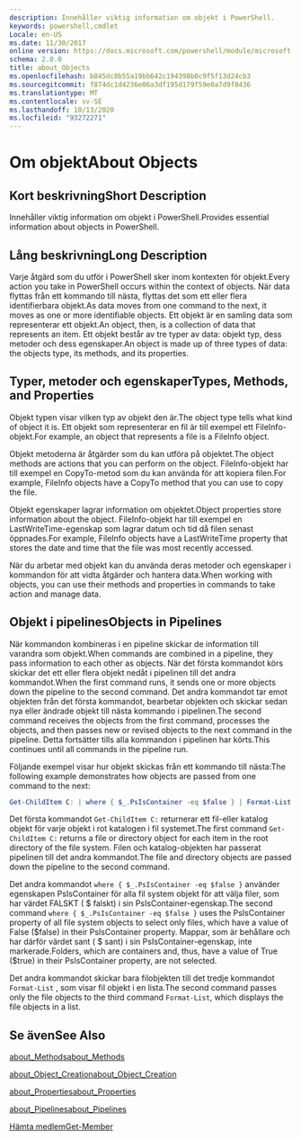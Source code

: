 ```yaml
---
description: Innehåller viktig information om objekt i PowerShell.
keywords: powershell,cmdlet
Locale: en-US
ms.date: 11/30/2017
online version: https://docs.microsoft.com/powershell/module/microsoft.powershell.core/about/about_objects?view=powershell-7&WT.mc_id=ps-gethelp
schema: 2.0.0
title: about_Objects
ms.openlocfilehash: b845dc8b55a19bb642c194398b0c9f5f13d24cb3
ms.sourcegitcommit: f874dc1d4236e06a3df195d179f59e0a7d9f8436
ms.translationtype: MT
ms.contentlocale: sv-SE
ms.lasthandoff: 10/13/2020
ms.locfileid: "93272271"
---
```

# <a name="about-objects"></a><span data-ttu-id="e8895-104">Om objekt</span><span class="sxs-lookup"><span data-stu-id="e8895-104">About Objects</span></span>

## <a name="short-description"></a><span data-ttu-id="e8895-105">Kort beskrivning</span><span class="sxs-lookup"><span data-stu-id="e8895-105">Short Description</span></span>
<span data-ttu-id="e8895-106">Innehåller viktig information om objekt i PowerShell.</span><span class="sxs-lookup"><span data-stu-id="e8895-106">Provides essential information about objects in PowerShell.</span></span>

## <a name="long-description"></a><span data-ttu-id="e8895-107">Lång beskrivning</span><span class="sxs-lookup"><span data-stu-id="e8895-107">Long Description</span></span>

<span data-ttu-id="e8895-108">Varje åtgärd som du utför i PowerShell sker inom kontexten för objekt.</span><span class="sxs-lookup"><span data-stu-id="e8895-108">Every action you take in PowerShell occurs within the context of objects.</span></span> <span data-ttu-id="e8895-109">När data flyttas från ett kommando till nästa, flyttas det som ett eller flera identifierbara objekt.</span><span class="sxs-lookup"><span data-stu-id="e8895-109">As data moves from one command to the next, it moves as one or more identifiable objects.</span></span> <span data-ttu-id="e8895-110">Ett objekt är en samling data som representerar ett objekt.</span><span class="sxs-lookup"><span data-stu-id="e8895-110">An object, then, is a collection of data that represents an item.</span></span> <span data-ttu-id="e8895-111">Ett objekt består av tre typer av data: objekt typ, dess metoder och dess egenskaper.</span><span class="sxs-lookup"><span data-stu-id="e8895-111">An object is made up of three types of data: the objects type, its methods, and its properties.</span></span>

## <a name="types-methods-and-properties"></a><span data-ttu-id="e8895-112">Typer, metoder och egenskaper</span><span class="sxs-lookup"><span data-stu-id="e8895-112">Types, Methods, and Properties</span></span>

<span data-ttu-id="e8895-113">Objekt typen visar vilken typ av objekt den är.</span><span class="sxs-lookup"><span data-stu-id="e8895-113">The object type tells what kind of object it is.</span></span> <span data-ttu-id="e8895-114">Ett objekt som representerar en fil är till exempel ett FileInfo-objekt.</span><span class="sxs-lookup"><span data-stu-id="e8895-114">For example, an object that represents a file is a FileInfo object.</span></span>

<span data-ttu-id="e8895-115">Objekt metoderna är åtgärder som du kan utföra på objektet.</span><span class="sxs-lookup"><span data-stu-id="e8895-115">The object methods are actions that you can perform on the object.</span></span>
<span data-ttu-id="e8895-116">FileInfo-objekt har till exempel en CopyTo-metod som du kan använda för att kopiera filen.</span><span class="sxs-lookup"><span data-stu-id="e8895-116">For example, FileInfo objects have a CopyTo method that you can use to copy the file.</span></span>

<span data-ttu-id="e8895-117">Objekt egenskaper lagrar information om objektet.</span><span class="sxs-lookup"><span data-stu-id="e8895-117">Object properties store information about the object.</span></span> <span data-ttu-id="e8895-118">FileInfo-objekt har till exempel en LastWriteTime-egenskap som lagrar datum och tid då filen senast öppnades.</span><span class="sxs-lookup"><span data-stu-id="e8895-118">For example, FileInfo objects have a LastWriteTime property that stores the date and time that the file was most recently accessed.</span></span>

<span data-ttu-id="e8895-119">När du arbetar med objekt kan du använda deras metoder och egenskaper i kommandon för att vidta åtgärder och hantera data.</span><span class="sxs-lookup"><span data-stu-id="e8895-119">When working with objects, you can use their methods and properties in commands to take action and manage data.</span></span>

## <a name="objects-in-pipelines"></a><span data-ttu-id="e8895-120">Objekt i pipelines</span><span class="sxs-lookup"><span data-stu-id="e8895-120">Objects in Pipelines</span></span>

<span data-ttu-id="e8895-121">När kommandon kombineras i en pipeline skickar de information till varandra som objekt.</span><span class="sxs-lookup"><span data-stu-id="e8895-121">When commands are combined in a pipeline, they pass information to each other as objects.</span></span> <span data-ttu-id="e8895-122">När det första kommandot körs skickar det ett eller flera objekt nedåt i pipelinen till det andra kommandot.</span><span class="sxs-lookup"><span data-stu-id="e8895-122">When the first command runs, it sends one or more objects down the pipeline to the second command.</span></span> <span data-ttu-id="e8895-123">Det andra kommandot tar emot objekten från det första kommandot, bearbetar objekten och skickar sedan nya eller ändrade objekt till nästa kommando i pipelinen.</span><span class="sxs-lookup"><span data-stu-id="e8895-123">The second command receives the objects from the first command, processes the objects, and then passes new or revised objects to the next command in the pipeline.</span></span>
<span data-ttu-id="e8895-124">Detta fortsätter tills alla kommandon i pipelinen har körts.</span><span class="sxs-lookup"><span data-stu-id="e8895-124">This continues until all commands in the pipeline run.</span></span>

<span data-ttu-id="e8895-125">Följande exempel visar hur objekt skickas från ett kommando till nästa:</span><span class="sxs-lookup"><span data-stu-id="e8895-125">The following example demonstrates how objects are passed from one command to the next:</span></span>

```powershell
Get-ChildItem C: | where { $_.PsIsContainer -eq $false } | Format-List
```

<span data-ttu-id="e8895-126">Det första kommandot `Get-ChildItem C:` returnerar ett fil-eller katalog objekt för varje objekt i rot katalogen i fil systemet.</span><span class="sxs-lookup"><span data-stu-id="e8895-126">The first command `Get-ChildItem C:` returns a file or directory object for each item in the root directory of the file system.</span></span> <span data-ttu-id="e8895-127">Filen och katalog-objekten har passerat pipelinen till det andra kommandot.</span><span class="sxs-lookup"><span data-stu-id="e8895-127">The file and directory objects are passed down the pipeline to the second command.</span></span>

<span data-ttu-id="e8895-128">Det andra kommandot `where { $_.PsIsContainer -eq $false }` använder egenskapen PsIsContainer för alla fil system objekt för att välja filer, som har värdet FALSKT ( \$ falskt) i sin PsIsContainer-egenskap.</span><span class="sxs-lookup"><span data-stu-id="e8895-128">The second command `where { $_.PsIsContainer -eq $false }` uses the PsIsContainer property of all file system objects to select only files, which have a value of False (\$false) in their PsIsContainer property.</span></span> <span data-ttu-id="e8895-129">Mappar, som är behållare och har därför värdet sant ( \$ sant) i sin PsIsContainer-egenskap, inte markerade.</span><span class="sxs-lookup"><span data-stu-id="e8895-129">Folders, which are containers and, thus, have a value of True (\$true) in their PsIsContainer property, are not selected.</span></span>

<span data-ttu-id="e8895-130">Det andra kommandot skickar bara filobjekten till det tredje kommandot `Format-List` , som visar fil objekt i en lista.</span><span class="sxs-lookup"><span data-stu-id="e8895-130">The second command passes only the file objects to the third command `Format-List`, which displays the file objects in a list.</span></span>

## <a name="see-also"></a><span data-ttu-id="e8895-131">Se även</span><span class="sxs-lookup"><span data-stu-id="e8895-131">See Also</span></span>

[<span data-ttu-id="e8895-132">about_Methods</span><span class="sxs-lookup"><span data-stu-id="e8895-132">about_Methods</span></span>](about_Methods.md)

[<span data-ttu-id="e8895-133">about_Object_Creation</span><span class="sxs-lookup"><span data-stu-id="e8895-133">about_Object_Creation</span></span>](about_Object_Creation.md)

[<span data-ttu-id="e8895-134">about_Properties</span><span class="sxs-lookup"><span data-stu-id="e8895-134">about_Properties</span></span>](about_Properties.md)

[<span data-ttu-id="e8895-135">about_Pipelines</span><span class="sxs-lookup"><span data-stu-id="e8895-135">about_Pipelines</span></span>](about_Pipelines.md)

[<span data-ttu-id="e8895-136">Hämta medlem</span><span class="sxs-lookup"><span data-stu-id="e8895-136">Get-Member</span></span>](xref:Microsoft.PowerShell.Utility.Get-Member)
